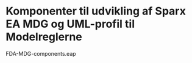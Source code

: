 # Komponenter til udvikling af Sparx EA MDG og UML-profil til Modelreglerne

FDA-MDG-components.eap

